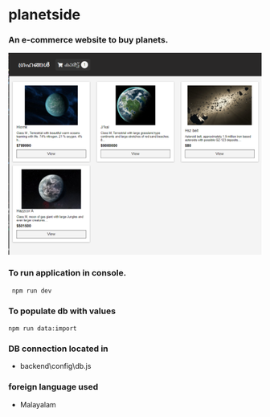 # planetside

### An e-commerce website to buy planets.

![img](https://github.com/IIWesleyII/planetside-v2/blob/main/img.PNG)

### To run application in console.

```
 npm run dev
```

### To populate db with values

```
npm run data:import
```

### DB connection located in

- backend\config\db.js

### foreign language used

- Malayalam
